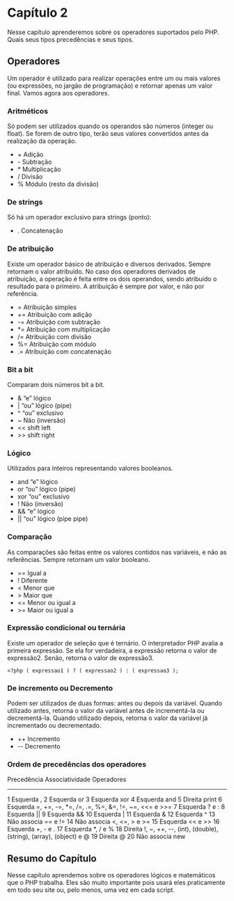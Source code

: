 
Capítulo 2
==========

Nesse capítulo aprenderemos sobre os operadores suportados pelo PHP.
Quais seus tipos precedências e seus tipos.

Operadores
----------

Um operador é utilizado para realizar operações entre um ou mais valores
(ou expressões, no jargão de programação) e retornar apenas um valor
final. Vamos agora aos operadores.

### Aritméticos

Só podem ser utilizados quando os operandos são números (integer ou
float). Se forem de outro tipo, terão seus valores convertidos antes da
realização da operação.

  - \+    Adição
  - \-    Subtração
  - \*   Multiplicação
  - \/    Divisão
  - \%    Módulo (resto da divisão)

### De strings

Só há um operador exclusivo para strings (ponto):

  - \.   Concatenação

### De atribuição

Existe um operador básico de atribuição e diversos derivados. Sempre
retornam o valor atribuído. No caso dos operadores derivados de
atribuição, a operação é feita entre os dois operandos, sendo atribuído
o resultado para o primeiro. A atribuição é sempre por valor, e não por
referência.

  - \=     Atribuição simples
  - \+=    Atribuição com adição
  - \-=    Atribuição com subtração
  - \*=   Atribuição com multiplicação
  - \/=    Atribuição com divisão
  - \%=    Atribuição com módulo
  - \.=    Atribuição com concatenação

### 

### Bit a bit

Comparam dois números bit a bit.

  - \&          “e” lógico
  - \|          “ou” lógico (pipe)
  - \^         “ou” exclusivo
  - \~         Não (inversão)
  - &lt;&lt;   shift left
  - &gt;&gt;   shift right

### Lógico

Utilizados para inteiros representando valores booleanos.

  - and   “e” lógico
  - or    “ou” lógico (pipe)
  - xor   “ou” exclusivo
  - !     Não (inversão)
  - &&    “e” lógico
  - ||    “ou” lógico (pipe pipe)

### Comparação

As comparações são feitas entre os valores contidos nas variáveis, e não
as referências. Sempre retornam um valor booleano.

  - ==      Igual a
  - !       Diferente
  - &lt;    Menor que
  - &gt;    Maior que
  - &lt;=   Menor ou igual a
  - &gt;=   Maior ou igual a

### Expressão condicional ou ternária

Existe um operador de seleção que é ternário. O interpretador PHP avalia
a primeira expressão. Se ela for verdadeira, a expressão retorna o valor
de expressão2. Senão, retorna o valor de expressão3.

`<?php ( expressao1 ) ? ( expressao2 ) : ( expressao3 );`

### 

### De incremento ou Decremento

Podem ser utilizados de duas formas: antes ou depois da variável. Quando
utilizado antes, retorna o valor da variável antes de incrementá-la ou
decrementá-la. Quando utilizado depois, retorna o valor da variável já
incrementado ou decrementado.

  - \++   Incremento
  - \--   Decremento

### Ordem de precedências dos operadores

  Precedência   Associatividade   Operadores
  ------------- ----------------- -----------------------------------------------------------------
  1             Esquerda          ,
  2             Esquerda          or
  3             Esquerda          xor
  4             Esquerda          and
  5             Direita           print
  6             Esquerda          =, +=, -=, \*=, /=, .=, %=, &=, !=, \~=, &lt;&lt;= e &gt;&gt;=
  7             Esquerda          ? e :
  8             Esquerda          ||
  9             Esquerda          &&
  10            Esquerda          |
  11            Esquerda          &
  12            Esquerda          \^
  13            Não associa       == e !=
  14            Não associa       &lt;, &lt;=, &gt; e &gt;=
  15            Esquerda          &lt;&lt; e &gt;&gt;
  16            Esquerda          +, - e .
  17            Esquerda          \*, / e %
  18            Direita           !, \~, ++, --, (int), (double), (string), (array), (object) e @
  19            Direita           @
  20            Não associa       new

Resumo do Capítulo
------------------

Nesse capítulo aprendemos sobre os operadores lógicos e matemáticos que
o PHP trabalha. Eles são muito importante pois usará eles praticamente
em todo seu site ou, pelo menos, uma vez em cada script.
